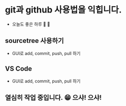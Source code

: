 # git과 github 사용법을 익힙니다.
- 오늘도 좋은 하루 🎁 🧡

## sourcetree 사용하기
- GUI로 add, commit, push, pull 하기

## VS Code
- GUI로 add, commit, push, pull 하기

## 열심히 작업 중입니다. 😁 으샤! 으샤!